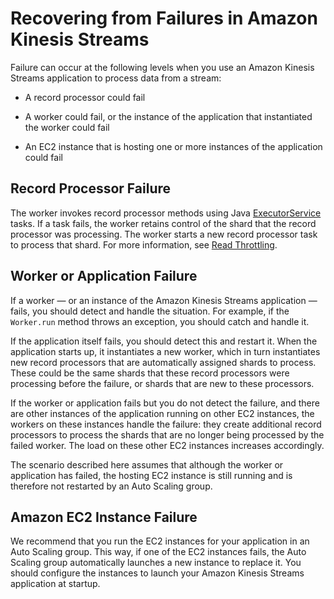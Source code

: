 # Recovering from Failures in Amazon Kinesis Streams<a name="kinesis-record-processor-failover-recovery"></a>

Failure can occur at the following levels when you use an Amazon Kinesis Streams application to process data from a stream:

+ A record processor could fail

+ A worker could fail, or the instance of the application that instantiated the worker could fail 

+ An EC2 instance that is hosting one or more instances of the application could fail

## Record Processor Failure<a name="kinesis-record-processor-failure-processor"></a>

The worker invokes record processor methods using Java [ExecutorService](http://docs.oracle.com/javase/7/docs/api/java/util/concurrent/ExecutorService.html) tasks\. If a task fails, the worker retains control of the shard that the record processor was processing\. The worker starts a new record processor task to process that shard\. For more information, see [Read Throttling](kinesis-record-processor-additional-considerations.md#kinesis-record-processor-read-throttling)\. 

## Worker or Application Failure<a name="kinesis-record-processor-failure-worker"></a>

If a worker — or an instance of the Amazon Kinesis Streams application — fails, you should detect and handle the situation\. For example, if the `Worker.run` method throws an exception, you should catch and handle it\. 

If the application itself fails, you should detect this and restart it\. When the application starts up, it instantiates a new worker, which in turn instantiates new record processors that are automatically assigned shards to process\. These could be the same shards that these record processors were processing before the failure, or shards that are new to these processors\. 

If the worker or application fails but you do not detect the failure, and there are other instances of the application running on other EC2 instances, the workers on these instances handle the failure: they create additional record processors to process the shards that are no longer being processed by the failed worker\. The load on these other EC2 instances increases accordingly\. 

The scenario described here assumes that although the worker or application has failed, the hosting EC2 instance is still running and is therefore not restarted by an Auto Scaling group\. 

## Amazon EC2 Instance Failure<a name="kinesis-record-processor-failure-instance"></a>

We recommend that you run the EC2 instances for your application in an Auto Scaling group\. This way, if one of the EC2 instances fails, the Auto Scaling group automatically launches a new instance to replace it\. You should configure the instances to launch your Amazon Kinesis Streams application at startup\.